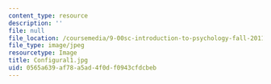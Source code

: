 ```yaml
---
content_type: resource
description: ''
file: null
file_location: /coursemedia/9-00sc-introduction-to-psychology-fall-2011/0565a639af78a5ad4f0df0943cfdcbeb_Configural1.jpg
file_type: image/jpeg
resourcetype: Image
title: Configural1.jpg
uid: 0565a639-af78-a5ad-4f0d-f0943cfdcbeb
---
```

